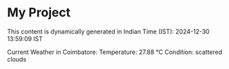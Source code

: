 # My Project

This content is dynamically generated in Indian Time (IST): 2024-12-30 13:59:09 IST


Current Weather in Coimbatore:
Temperature: 27.88 °C
Condition: scattered clouds
